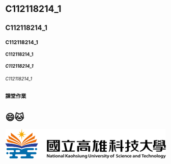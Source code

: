 # C112118214_1
## C112118214_1
### C112118214_1
#### C112118214_1
##### C112118214_1
###### C112118214_1



### 課堂作業

# 😄🐱

![nkust](nkust.png)
